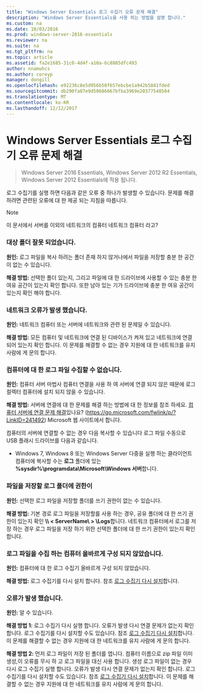 ```yaml
---
title: "Windows Server Essentials 로그 수집기 오류 문제 해결"
description: "Windows Server Essentials을 사용 하는 방법을 설명 합니다."
ms.custom: na
ms.date: 10/03/2016
ms.prod: windows-server-2016-essentials
ms.reviewer: na
ms.suite: na
ms.tgt_pltfrm: na
ms.topic: article
ms.assetid: fa2e1685-31c0-4d4f-a10a-6c8885dfc493
author: nnamuhcs
ms.author: coreyp
manager: dongill
ms.openlocfilehash: e92236c8e5d956b50f657ebcbe1a942b5841fded
ms.sourcegitcommit: db290fa07e9d50686667bfba3969e20377548504
ms.translationtype: MT
ms.contentlocale: ko-KR
ms.lasthandoff: 12/12/2017
---
```

# <a name="troubleshoot-windows-server-essentials-log-collector-errors"></a>Windows Server Essentials 로그 수집기 오류 문제 해결

>Windows Server 2016 Essentials, Windows Server 2012 R2 Essentials, Windows Server 2012 Essentials에 적용 됩니다.

로그 수집기를 실행 하면 다음과 같은 오류 중 하나가 발생할 수 있습니다. 문제를 해결 하려면 관련된 오류에 대 한 제공 되는 지침을 따릅니다.  
  
> [!NOTE]
>  이 문서에서 서버를 이외의 네트워크의 컴퓨터 네트워크 컴퓨터 라고?  
  
###  <a name="BKMK_TheDestinationFolderIsNotValid"></a>대상 폴더 잘못 되었습니다.  
 **원인:** 로그 파일을 복사 하려는 폴더 존재 하지 않거나에서 파일을 저장할 충분 한 공간이 없는 수 있습니다.  
  
 **해결 방법:** 선택한 폴더 있는지, 그리고 파일에 대 한 드라이브에 사용할 수 있는 충분 한 여유 공간이 있는지 확인 합니다. 또한 남아 있는 기가 드라이브에 충분 한 여유 공간이 있는지 확인 해야 합니다.  
  
###  <a name="BKMK_ANetworkErrorHasOccurred"></a>네트워크 오류가 발생 했습니다.  
 **원인:** 네트워크 컴퓨터 또는 서버에 네트워크와 관련 된 문제일 수 있습니다.  
  
 **해결 방법:** 모든 컴퓨터 및 네트워크에 연결 된 디바이스가 켜져 있고 네트워크에 연결 되어 있는지 확인 합니다. 이 문제를 해결할 수 없는 경우 지원에 대 한 네트워크를 유지 사람에 게 문의 합니다.  
  
###  <a name="BKMK_CannotCollectLogFiles"></a>컴퓨터에 대 한 로그 파일 수집할 수 없습니다.  
 **원인:** 컴퓨터 서버 마법사 컴퓨터 연결을 사용 하 여 서버에 연결 되지 않은 때문에 로그 컬렉터 컴퓨터에 설치 되지 않을 수 있습니다.  
  
 **해결 방법:** 서버에 연결에 대 한 문제를 해결 하는 방법에 대 한 정보를 참조 하세요. [컴퓨터 서버에 연결 문제 해결](https://go.microsoft.com/fwlink/p/?LinkID=241492)있나요? (https://go.microsoft.com/fwlink/p/?LinkID=241492) Microsoft 웹 사이트에서 합니다.  
  
 컴퓨터의 서버에 연결할 수 없는 경우 다음 복사할 수 있습니다 로그 파일 수동으로 USB 플래시 드라이브를 다음과 같습니다.  
  
-   Windows 7, Windows 8 또는 Windows Server 다중을 실행 하는 클라이언트 컴퓨터에 복사할 수는 **로그** 폴더에 있는 **%sysdir%\programdata\Microsoft\Windows 서버**합니다.  
  
###  <a name="BKMK_YouDoNotHavePermission"></a>파일을 저장할 로그 폴더에 권한이  
 **원인:** 선택한 로그 파일을 저장할 폴더를 쓰기 권한이 없는 수 있습니다.  
  
 **해결 방법:** 기본 경로 로그 파일을 저장할를 사용 하는 경우, 공유 폴더에 대 한 쓰기 권한이 있는지 확인 **\\\ < ServerName\ > \Logs**합니다. 네트워크 컴퓨터에서 로그를 저장 하는 경우 로그 파일을 저장 하기 위한 선택한 폴더에 대 한 쓰기 권한이 있는지 확인 합니다.  
  
###  <a name="BKMK_TheComputerIsNotConfiguredProperly"></a>로그 파일을 수집 하는 컴퓨터 올바르게 구성 되지 않았습니다.  
 **원인:** 컴퓨터에 대 한 로그 수집기 올바르게 구성 되지 않았습니다.  
  
 **해결 방법:** 로그 수집기를 다시 설치 합니다. 참조 [로그 수집기 다시 설치](Install-the-Windows-Server-Essentials-Log-Collector.md#BKMK_Reinstall)합니다.  
  
###  <a name="BKMK_AnUnknownErrorOccurred"></a>오류가 발생 했습니다.  
 **원인:** 알 수 있습니다.  
  
 **해결 방법 1:** 로그 수집기 다시 실행 합니다. 오류가 발생 다시 연결 문제가 없는지 확인 합니다. 로그 수집기를 다시 설치할 수도 있습니다. 참조 [로그 수집기 다시 설치](Install-the-Windows-Server-Essentials-Log-Collector.md#BKMK_Reinstall)합니다. 이 문제를 해결할 수 없는 경우 지원에 대 한 네트워크를 유지 사람에 게 문의 합니다.  
  
 **해결 방법 2:** 먼저 로그 파일이 저장 된 폴더를 엽니다. 컴퓨터 이름으로 zip 파일 이미 생성,이 오류를 무시 하 고 로그 파일을 대신 사용 합니다. 생성 로그 파일이 없는 경우 다시 로그 수집기 실행 합니다. 오류가 발생 다시 연결 문제가 없는지 확인 합니다. 로그 수집기를 다시 설치할 수도 있습니다. 참조 [로그 수집기 다시 설치](Install-the-Windows-Server-Essentials-Log-Collector.md#BKMK_Reinstall)합니다. 이 문제를 해결할 수 없는 경우 지원에 대 한 네트워크를 유지 사람에 게 문의 합니다.